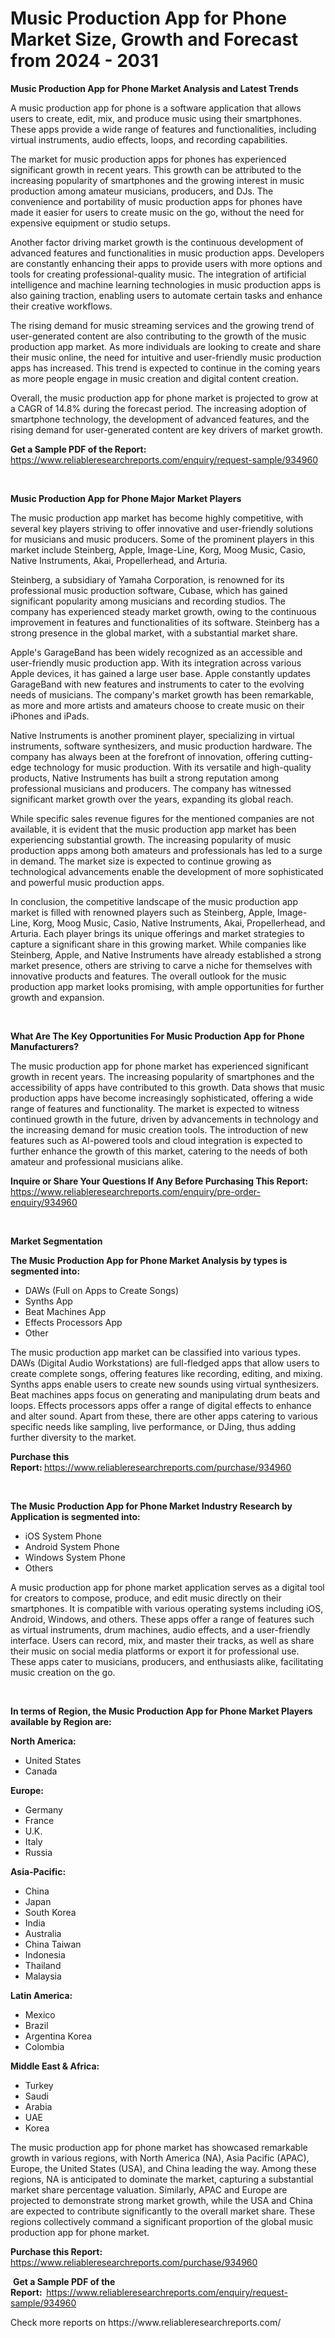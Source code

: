 <p><h1>Music Production App for Phone Market Size, Growth and Forecast from 2024 - 2031</h1></p><p><strong>Music Production App for Phone Market Analysis and Latest Trends</strong></p>
<p><p>A music production app for phone is a software application that allows users to create, edit, mix, and produce music using their smartphones. These apps provide a wide range of features and functionalities, including virtual instruments, audio effects, loops, and recording capabilities.</p><p>The market for music production apps for phones has experienced significant growth in recent years. This growth can be attributed to the increasing popularity of smartphones and the growing interest in music production among amateur musicians, producers, and DJs. The convenience and portability of music production apps for phones have made it easier for users to create music on the go, without the need for expensive equipment or studio setups.</p><p>Another factor driving market growth is the continuous development of advanced features and functionalities in music production apps. Developers are constantly enhancing their apps to provide users with more options and tools for creating professional-quality music. The integration of artificial intelligence and machine learning technologies in music production apps is also gaining traction, enabling users to automate certain tasks and enhance their creative workflows.</p><p>The rising demand for music streaming services and the growing trend of user-generated content are also contributing to the growth of the music production app market. As more individuals are looking to create and share their music online, the need for intuitive and user-friendly music production apps has increased. This trend is expected to continue in the coming years as more people engage in music creation and digital content creation.</p><p>Overall, the music production app for phone market is projected to grow at a CAGR of 14.8% during the forecast period. The increasing adoption of smartphone technology, the development of advanced features, and the rising demand for user-generated content are key drivers of market growth.</p></p>
<p><strong>Get a Sample PDF of the Report:&nbsp;</strong> <a href="https://www.reliableresearchreports.com/enquiry/request-sample/934960">https://www.reliableresearchreports.com/enquiry/request-sample/934960</a></p>
<p>&nbsp;</p>
<p><strong>Music Production App for Phone Major Market Players</strong></p>
<p><p>The music production app market has become highly competitive, with several key players striving to offer innovative and user-friendly solutions for musicians and music producers. Some of the prominent players in this market include Steinberg, Apple, Image-Line, Korg, Moog Music, Casio, Native Instruments, Akai, Propellerhead, and Arturia.</p><p>Steinberg, a subsidiary of Yamaha Corporation, is renowned for its professional music production software, Cubase, which has gained significant popularity among musicians and recording studios. The company has experienced steady market growth, owing to the continuous improvement in features and functionalities of its software. Steinberg has a strong presence in the global market, with a substantial market share.</p><p>Apple's GarageBand has been widely recognized as an accessible and user-friendly music production app. With its integration across various Apple devices, it has gained a large user base. Apple constantly updates GarageBand with new features and instruments to cater to the evolving needs of musicians. The company's market growth has been remarkable, as more and more artists and amateurs choose to create music on their iPhones and iPads.</p><p>Native Instruments is another prominent player, specializing in virtual instruments, software synthesizers, and music production hardware. The company has always been at the forefront of innovation, offering cutting-edge technology for music production. With its versatile and high-quality products, Native Instruments has built a strong reputation among professional musicians and producers. The company has witnessed significant market growth over the years, expanding its global reach.</p><p>While specific sales revenue figures for the mentioned companies are not available, it is evident that the music production app market has been experiencing substantial growth. The increasing popularity of music production apps among both amateurs and professionals has led to a surge in demand. The market size is expected to continue growing as technological advancements enable the development of more sophisticated and powerful music production apps.</p><p>In conclusion, the competitive landscape of the music production app market is filled with renowned players such as Steinberg, Apple, Image-Line, Korg, Moog Music, Casio, Native Instruments, Akai, Propellerhead, and Arturia. Each player brings its unique offerings and market strategies to capture a significant share in this growing market. While companies like Steinberg, Apple, and Native Instruments have already established a strong market presence, others are striving to carve a niche for themselves with innovative products and features. The overall outlook for the music production app market looks promising, with ample opportunities for further growth and expansion.</p></p>
<p>&nbsp;</p>
<p><strong>What Are The Key Opportunities For Music Production App for Phone Manufacturers?</strong></p>
<p><p>The music production app for phone market has experienced significant growth in recent years. The increasing popularity of smartphones and the accessibility of apps have contributed to this growth. Data shows that music production apps have become increasingly sophisticated, offering a wide range of features and functionality. The market is expected to witness continued growth in the future, driven by advancements in technology and the increasing demand for music creation tools. The introduction of new features such as AI-powered tools and cloud integration is expected to further enhance the growth of this market, catering to the needs of both amateur and professional musicians alike.</p></p>
<p><strong>Inquire or Share Your Questions If Any Before Purchasing This Report:</strong> <a href="https://www.reliableresearchreports.com/enquiry/pre-order-enquiry/934960">https://www.reliableresearchreports.com/enquiry/pre-order-enquiry/934960</a></p>
<p>&nbsp;</p>
<p><strong>Market Segmentation</strong></p>
<p><strong>The Music Production App for Phone Market Analysis by types is segmented into:</strong></p>
<p><ul><li>DAWs (Full on Apps to Create Songs)</li><li>Synths App</li><li>Beat Machines App</li><li>Effects Processors App</li><li>Other</li></ul></p>
<p><p>The music production app market can be classified into various types. DAWs (Digital Audio Workstations) are full-fledged apps that allow users to create complete songs, offering features like recording, editing, and mixing. Synths apps enable users to create new sounds using virtual synthesizers. Beat machines apps focus on generating and manipulating drum beats and loops. Effects processors apps offer a range of digital effects to enhance and alter sound. Apart from these, there are other apps catering to various specific needs like sampling, live performance, or DJing, thus adding further diversity to the market.</p></p>
<p><strong>Purchase this Report:&nbsp;</strong><a href="https://www.reliableresearchreports.com/purchase/934960">https://www.reliableresearchreports.com/purchase/934960</a></p>
<p>&nbsp;</p>
<p><strong>The Music Production App for Phone Market Industry Research by Application is segmented into:</strong></p>
<p><ul><li>iOS System Phone</li><li>Android System Phone</li><li>Windows System Phone</li><li>Others</li></ul></p>
<p><p>A music production app for phone market application serves as a digital tool for creators to compose, produce, and edit music directly on their smartphones. It is compatible with various operating systems including iOS, Android, Windows, and others. These apps offer a range of features such as virtual instruments, drum machines, audio effects, and a user-friendly interface. Users can record, mix, and master their tracks, as well as share their music on social media platforms or export it for professional use. These apps cater to musicians, producers, and enthusiasts alike, facilitating music creation on the go.</p></p>
<p>&nbsp;</p>
<p><strong>In terms of Region, the Music Production App for Phone Market Players available by Region are:</strong></p>
<p>
    <p> <strong> North America: </strong>
        <ul>
            <li>United States</li>
            <li>Canada</li>
        </ul>
        </p> 
    <p> <strong> Europe: </strong>
        <ul>
            <li>Germany</li>
            <li>France</li>
            <li>U.K.</li>
            <li>Italy</li>
            <li>Russia</li>
        </ul>
        </p> 
    <p> <strong> Asia-Pacific: </strong>
        <ul>
            <li>China</li>
            <li>Japan</li>
            <li>South Korea</li>
            <li>India</li>
            <li>Australia</li>
            <li>China Taiwan</li>
            <li>Indonesia</li>
            <li>Thailand</li>
            <li>Malaysia</li>
        </ul>
        </p> 
    <p> <strong> Latin America: </strong>
        <ul>
            <li>Mexico</li>
            <li>Brazil</li>
            <li>Argentina Korea</li>
            <li>Colombia</li>
        </ul>
        </p> 
    <p> <strong> Middle East & Africa: </strong>
        <ul>
            <li>Turkey</li>
            <li>Saudi</li>
            <li>Arabia</li>
            <li>UAE</li>
            <li>Korea</li>
        </ul>
    </p>
    </p>
<p><p>The music production app for phone market has showcased remarkable growth in various regions, with North America (NA), Asia Pacific (APAC), Europe, the United States (USA), and China leading the way. Among these regions, NA is anticipated to dominate the market, capturing a substantial market share percentage valuation. Similarly, APAC and Europe are projected to demonstrate strong market growth, while the USA and China are expected to contribute significantly to the overall market share. These regions collectively command a significant proportion of the global music production app for phone market.</p></p>
<p><strong>Purchase this Report: </strong><a href="https://www.reliableresearchreports.com/purchase/934960">https://www.reliableresearchreports.com/purchase/934960</a></p>
<p>&nbsp;<strong>Get a Sample PDF of the Report:&nbsp;&nbsp;</strong><a href="https://www.reliableresearchreports.com/enquiry/request-sample/934960">https://www.reliableresearchreports.com/enquiry/request-sample/934960</a></p>
<p><strong></strong></p>
<p>Check more reports on https://www.reliableresearchreports.com/</p>